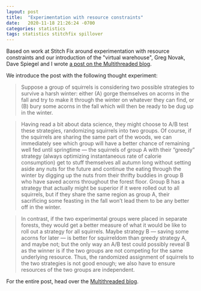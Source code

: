 ```yaml
---
layout: post
title:  "Experimentation with resource constraints"
date:   2020-11-18 21:26:24 -0700
categories: statistics
tags: statistics stitchfix spillover
---
```


Based on work at Stitch Fix around experimentation with resource constraints and our introduction of the "virtual warehouse", Greg Novak, Dave Spiegel and I wrote [a post on the Multithreaded blog](https://multithreaded.stitchfix.com/blog/2020/11/18/virtual-warehouse/).

We introduce the post with the following thought experiment:

> Suppose a group of squirrels is considering two possible strategies to survive a harsh winter: either (A) gorge themselves on acorns in the fall and try to make it through the winter on whatever they can find, or (B) bury some acorns in the fall which will then be ready to be dug up in the winter.

> Having read a bit about data science, they might choose to A/B test these strategies, randomizing squirrels into two groups. Of course, if the squirrels are sharing the same part of the woods, we can immediately see which group will have a better chance of remaining well fed until springtime — the squirrels of group A with their “greedy” strategy (always optimizing instantaneous rate of calorie consumption) get to stuff themselves all autumn long without setting aside any nuts for the future and continue the eating through the winter by digging up the nuts from their thrifty buddies in group B who have saved acorns throughout the forest floor. Group B has a strategy that actually might be superior if it were rolled out to all squirrels, but if they share the same region as group A, their sacrificing some feasting in the fall won’t lead them to be any better off in the winter.

> In contrast, if the two experimental groups were placed in separate forests, they would get a better measure of what it would be like to roll out a strategy for all squirrels. Maybe strategy B — saving some acorns for later — is better for squirreldom than greedy strategy A, and maybe not; but the only way an A/B test could possibly reveal B as the winner is if the two groups are not competing for the same underlying resource. Thus, the randomized assignment of squirrels to the two strategies is not good enough; we also have to ensure resources of the two groups are independent.

For the entire post, head over the [Multithreaded blog](https://multithreaded.stitchfix.com/blog/2020/11/18/virtual-warehouse/).
